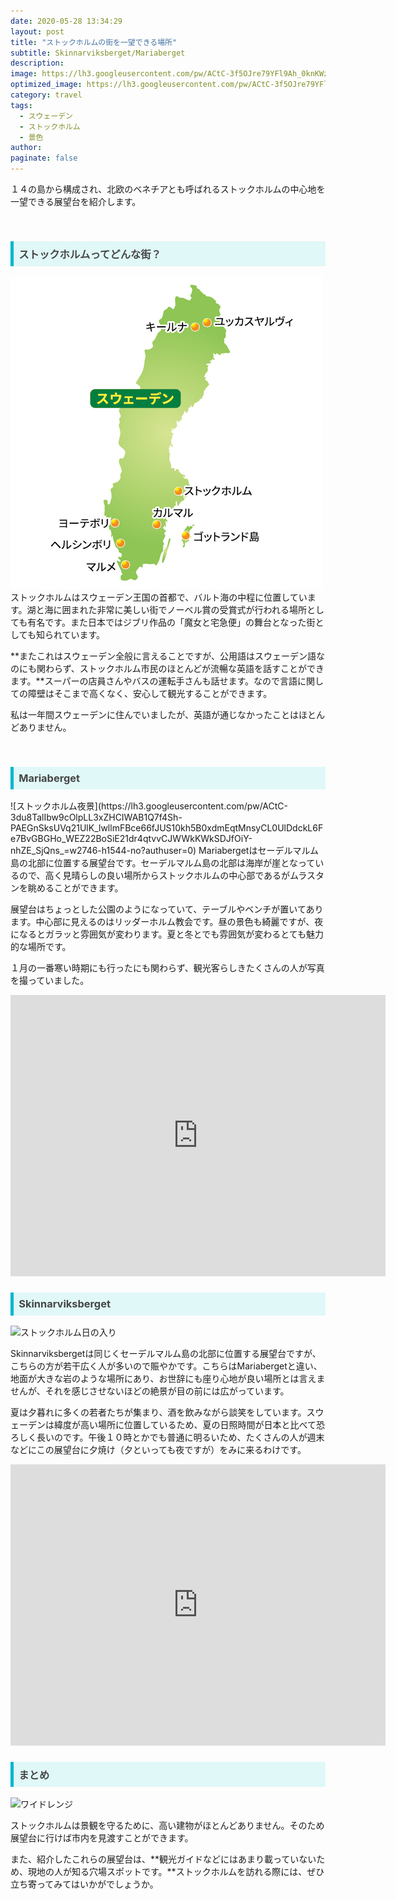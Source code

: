 ```yaml
---
date: 2020-05-28 13:34:29
layout: post
title: "ストックホルムの街を一望できる場所"
subtitle: Skinnarviksberget/Mariaberget
description:
image: https://lh3.googleusercontent.com/pw/ACtC-3f5OJre79YFl9Ah_0knKWzzO5Me_M_u1qB0e06XP_hQQ79_yJzdRDm-z4FUrk_4n2v74SVr5TEvW9bEsLPKy0rbERcJC5FlxMvv44lb5l2Uaglwe9sETobaLaXDmEh6d-3Kpzn2ERCxWJ12WvAzfcYR=w2880-h1622-no?authuser=0
optimized_image: https://lh3.googleusercontent.com/pw/ACtC-3f5OJre79YFl9Ah_0knKWzzO5Me_M_u1qB0e06XP_hQQ79_yJzdRDm-z4FUrk_4n2v74SVr5TEvW9bEsLPKy0rbERcJC5FlxMvv44lb5l2Uaglwe9sETobaLaXDmEh6d-3Kpzn2ERCxWJ12WvAzfcYR=w2880-h1622-no?authuser=0
category: travel
tags:
  - スウェーデン
  - ストックホルム
  - 景色
author:
paginate: false
---
```

１４の島から構成され、北欧のベネチアとも呼ばれるストックホルムの中心地を一望できる展望台を紹介します。

<br>

<h3 style=" background: #E0F8F7; 
border-left: solid 5px #00b7ce;
color: #494949;
padding: 0.5em; 
color: #454545; ">ストックホルムってどんな街？
</h3>

![ストックホルム地図](/img/stockholm.jpg)
ストックホルムはスウェーデン王国の首都で、バルト海の中程に位置しています。湖と海に囲まれた非常に美しい街でノーベル賞の受賞式が行われる場所としても有名です。また日本ではジブリ作品の「魔女と宅急便」の舞台となった街としても知られています。

**またこれはスウェーデン全般に言えることですが、公用語はスウェーデン語なのにも関わらず、ストックホルム市民のほとんどが流暢な英語を話すことができます。**スーパーの店員さんやバスの運転手さんも話せます。なので言語に関しての障壁はそこまで高くなく、安心して観光することができます。

私は一年間スウェーデンに住んでいましたが、英語が通じなかったことはほとんどありません。

<br>


<h3 style=" background: #E0F8F7; 
border-left: solid 5px #00b7ce;
color: #494949;
padding: 0.5em; 
color: #454545; ">Mariaberget
</h3>
![ストックホルム夜景](https://lh3.googleusercontent.com/pw/ACtC-3du8TalIbw9cOlpLL3xZHCIWAB1Q7f4Sh-PAEGnSksUVq21UlK_lwllmFBce66fJUS10kh5B0xdmEqtMnsyCL0UlDdckL6Fe7BvGBGHo_WEZ22BoSiE21dr4qtvvCJWWkKWkSDJfOiY-nhZE_SjQns_=w2746-h1544-no?authuser=0)
Mariabergetはセーデルマルム島の北部に位置する展望台です。セーデルマルム島の北部は海岸が崖となっているので、高く見晴らしの良い場所からストックホルムの中心部であるがムラスタンを眺めることができます。

展望台はちょっとした公園のようになっていて、テーブルやベンチが置いてあります。中心部に見えるのはリッダーホルム教会です。昼の景色も綺麗ですが、夜になるとガラッと雰囲気が変わります。夏と冬とでも雰囲気が変わるとても魅力的な場所です。

１月の一番寒い時期にも行ったにも関わらず、観光客らしきたくさんの人が写真を撮っていました。

<iframe src="https://www.google.com/maps/embed?pb=!1m14!1m8!1m3!1d5929.942546684449!2d18.062839389511186!3d59.31977922068451!3m2!1i1024!2i768!4f13.1!3m3!1m2!1s0x0%3A0x6b19b1a7377f1a88!2sMariaberget!5e0!3m2!1sja!2sjp!4v1593346381912!5m2!1sja!2sjp" width="600" height="450" frameborder="0" style="border:0;" allowfullscreen="" aria-hidden="false" tabindex="0"></iframe>
<br>

<h3 style=" background: #E0F8F7; 
border-left: solid 5px #00b7ce;
color: #494949;
padding: 0.5em; 
color: #454545; ">Skinnarviksberget
</h3>

![ストックホルム日の入り](https://lh3.googleusercontent.com/pw/ACtC-3fQBGG5i0bywZKUM_6rlftcAfwQokj-rgqjMngZA2U6LgX8FjDpk429ySpubprYlLp0YhhDdPx3Yf-1XZKyUrSNHDX12PyjkHiCE8BCYGrn1szhhQCuEP8R8IKHJgLNq4ZGKQMSR3DztJqtITpqqHny=w2746-h1546-no?authuser=0)

Skinnarviksbergetは同じくセーデルマルム島の北部に位置する展望台ですが、こちらの方が若干広く人が多いので賑やかです。こちらはMariabergetと違い、地面が大きな岩のような場所にあり、お世辞にも座り心地が良い場所とは言えませんが、それを感じさせないほどの絶景が目の前には広がっています。

夏は夕暮れに多くの若者たちが集まり、酒を飲みながら談笑をしています。スウェーデンは緯度が高い場所に位置しているため、夏の日照時間が日本と比べて恐ろしく長いのです。午後１０時とかでも普通に明るいため、たくさんの人が週末などにこの展望台に夕焼け（夕といっても夜ですが）をみに来るわけです。


<iframe src="https://www.google.com/maps/embed?pb=!1m14!1m8!1m3!1d4716.588775423933!2d18.052046469195194!3d59.32162855435129!3m2!1i1024!2i768!4f13.1!3m3!1m2!1s0x0%3A0x63f68fd8fb2317ee!2sSkinnarviksberget!5e0!3m2!1sja!2sjp!4v1593351775368!5m2!1sja!2sjp" width="600" height="450" frameborder="0" style="border:0;" allowfullscreen="" aria-hidden="false" tabindex="0"></iframe>

<br>

<h3 style=" background: #E0F8F7; 
border-left: solid 5px #00b7ce;
color: #494949;
padding: 0.5em; 
color: #454545; ">まとめ
</h3>


![ワイドレンジ](https://lh3.googleusercontent.com/pw/ACtC-3e9oZhwffGD5LdXwH5t3ddQ44oRcVRsbFBoKT8_4t75WAyc9rs5BxYVIu8DMYiqKxLfhxk0XJPEk4ZMNWMZDAkbYymEtpYdZGtxCLvBlhpezhwL40lq9sbr4kB9SaUgRgGxYBhbXYJPp7siSPpqNh-v=w2048-h239-no?authuser=0)

ストックホルムは景観を守るために、高い建物がほとんどありません。そのため展望台に行けば市内を見渡すことができます。

また、紹介したこれらの展望台は、**観光ガイドなどにはあまり載っていないため、現地の人が知る穴場スポットです。**ストックホルムを訪れる際には、ぜひ立ち寄ってみてはいかがでしょうか。